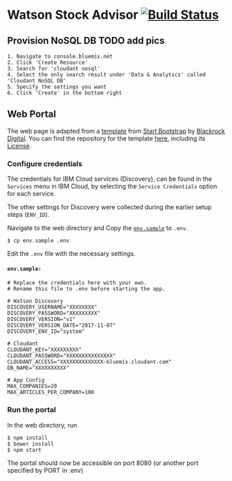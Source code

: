 # Watson Stock Advisor [![Build Status](https://travis-ci.org/IBM/watson-stock-advisor.svg?branch=master)](https://travis-ci.org/IBM/watson-stock-advisor)

## Provision NoSQL DB TODO add pics
    1. Navigate to console.bluemix.net
    2. Click 'Create Resource'
    3. Search for 'cloudant nosql'
    4. Select the only search result under 'Data & Analytics' called 'Cloudant NoSQL DB'
    5. Specify the settings you want
    6. Click 'Create' in the bottom right

## Web Portal

The web page is adapted from a [template](https://startbootstrap.com/template-overviews/sb-admin/ "Start Boostrap SB Admin") from [Start Bootstrap](https://startbootstrap.com/ "Start Bootstrap") by [Blackrock Digital](https://github.com/BlackrockDigital "Blackrock Digital").
You can find the repository for the template [here](https://github.com/BlackrockDigital/startbootstrap-sb-admin "SB Admin Repo"), including its [License](https://github.com/BlackrockDigital/startbootstrap-sb-admin/blob/master/LICENSE "SB Admin License").


### Configure credentials

The credentials for IBM Cloud services (Discovery), can be found in the ``Services`` menu in IBM Cloud,
by selecting the ``Service Credentials`` option for each service.

The other settings for Discovery were collected during the
earlier setup steps (``ENV_ID``).

Navigate to the web directory and Copy the [`env.sample`](env.sample) to `.env`.

```
$ cp env.sample .env
```
Edit the `.env` file with the necessary settings.

#### `env.sample:`

```
# Replace the credentials here with your own.
# Rename this file to .env before starting the app.

# Watson Discovery
DISCOVERY_USERNAME="XXXXXXXX"
DISCOVERY_PASSWORD="XXXXXXXXX"
DISCOVERY_VERSION="v1"
DISCOVERY_VERSION_DATE="2017-11-07"
DISCOVERY_ENV_ID="system"

# Cloudant
CLOUDANT_KEY="XXXXXXXXX"
CLOUDANT_PASSWORD="XXXXXXXXXXXXXXX"
CLOUDANT_ACCESS="XXXXXXXXXXXXXX-bluemix.cloudant.com"
DB_NAME="XXXXXXXXXX"

# App Config
MAX_COMPANIES=20
MAX_ARTICLES_PER_COMPANY=100

```

### Run the portal

In the web directory, run

```
$ npm install
$ bower install
$ npm start
```
The portal should now be accessible on port 8080 (or another port specified by PORT in .env)
